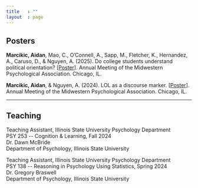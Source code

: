 ```yaml
---
title   : ""
layout  : page
---
```


## Posters

**Marcikic, Aidan**, Mao, C., O’Connell, A., Sapp, M., Fletcher, K., Hernandez, A., Caruso, D., & Nguyen, A. (2025). Do college students understand political orientation? [[Poster](https://aidanmarcikic.github.io/assets/marcikic_mpaposter2025_for_website.pdf)]. Annual Meeting of the Midwestern Psychological Association. Chicago, IL.

**Marcikic, Aidan**, & Nguyen, A. (2024). LOL as a discourse marker. [[Poster](https://aidanmarcikic.github.io/assets/Marcikic,Nguyen_Lol_as_a_discourse_marker_poster_with_qrcode.pdf)]. Annual Meeting of the Midwestern Psychological Association. Chicago, IL.

---
## Teaching

Teaching Assistant, Illinois State University Psychology Department\
PSY 253 -- Cognition & Learning, Fall 2024\
Dr. Dawn McBride\
Department of Psychology, Illinois State University

Teaching Assistant, Illinois State University Psychology Department\
PSY 138 -- Reasoning in Psychology Using Statistics, Spring 2024\
Dr. Gregory Braswell\
Department of Psychology, Illinois State University